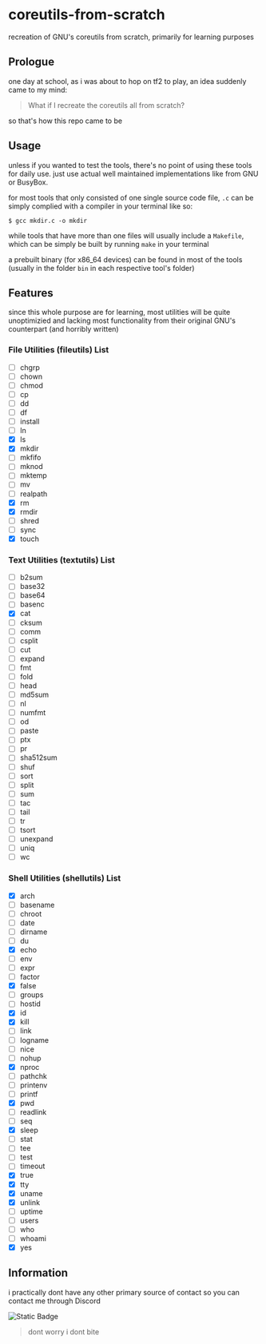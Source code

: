 # coreutils-from-scratch

recreation of GNU's coreutils from scratch, primarily for learning purposes

## Prologue

one day at school, as i was about to hop on tf2 to play, an idea suddenly came to my mind:

> What if I recreate the coreutils all from scratch?

so that's how this repo came to be

## Usage

unless if you wanted to test the tools, there's no point of using these tools for daily use. just use actual well maintained implementations like from GNU or BusyBox.

for most tools that only consisted of one single source code file, `.c` can be simply complied with a compiler in your terminal like so:

```
$ gcc mkdir.c -o mkdir
```

while tools that have more than one files will usually include a `Makefile`, which can be simply be built by running `make` in your terminal

a prebuilt binary (for x86_64 devices) can be found in most of the tools (usually in the folder `bin` in each respective tool's folder)

## Features

since this whole purpose are for learning, most utilities will be quite unoptimizied and lacking most functionality from their original GNU's counterpart (and horribly written)

### File Utilities (fileutils) List
- [ ] chgrp
- [ ] chown
- [ ] chmod
- [ ] cp
- [ ] dd
- [ ] df
- [ ] install
- [ ] ln
- [x] ls
- [x] mkdir
- [ ] mkfifo
- [ ] mknod
- [ ] mktemp
- [ ] mv
- [ ] realpath
- [x] rm
- [x] rmdir
- [ ] shred
- [ ] sync
- [x] touch
### Text Utilities (textutils) List
- [ ] b2sum
- [ ] base32
- [ ] base64
- [ ] basenc
- [x] cat
- [ ] cksum
- [ ] comm
- [ ] csplit
- [ ] cut
- [ ] expand
- [ ] fmt
- [ ] fold
- [ ] head
- [ ] md5sum
- [ ] nl
- [ ] numfmt
- [ ] od
- [ ] paste
- [ ] ptx
- [ ] pr
- [ ] sha512sum
- [ ] shuf
- [ ] sort
- [ ] split
- [ ] sum
- [ ] tac
- [ ] tail
- [ ] tr
- [ ] tsort
- [ ] unexpand
- [ ] uniq
- [ ] wc
### Shell Utilities (shellutils) List
- [x] arch
- [ ] basename
- [ ] chroot
- [ ] date
- [ ] dirname
- [ ] du
- [x] echo
- [ ] env
- [ ] expr
- [ ] factor
- [x] false
- [ ] groups
- [ ] hostid
- [x] id
- [x] kill
- [ ] link
- [ ] logname
- [ ] nice
- [ ] nohup
- [x] nproc
- [ ] pathchk
- [ ] printenv
- [ ] printf
- [x] pwd
- [ ] readlink
- [ ] seq
- [x] sleep
- [ ] stat
- [ ] tee
- [ ] test
- [ ] timeout
- [x] true
- [x] tty
- [x] uname
- [x] unlink
- [ ] uptime
- [ ] users
- [ ] who
- [ ] whoami
- [x] yes

## Information

i practically dont have any other primary source of contact so you can contact me through Discord

![Static Badge](https://img.shields.io/badge/Horstaufmental-%235865f2?style=for-the-badge&label=Discord%20Profile&link=https%3A%2F%2Fdiscord.com%2Fusers%2F880022290023215145)

> dont worry i dont bite
